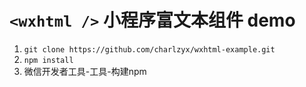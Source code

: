 # `<wxhtml />` 小程序富文本组件 demo


1. `git clone https://github.com/charlzyx/wxhtml-example.git`
2. `npm install`
3. 微信开发者工具-工具-构建npm
